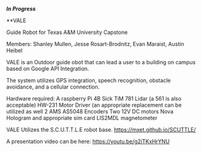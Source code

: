 ***In Progress***

**VALE

Guide Robot for Texas A&amp;M University Capstone

Members: Shanley Mullen, Jesse Rosart-Brodnitz, Evan Maraist, Austin Heibel

VALE is an Outdoor guide obot that can lead a user to a building on campus based on Google API Integration.

The system utilizes GPS integration, speech recognition, obstacle avoidance, and a cellular connection. 


Hardware required:
		A raspberry Pi 4B
		Sick TiM 781 Lidar (a 561 is also acceptable)
		HW-231 Motor Driver (an appropriate replacement can be utilized as well
		2 AMS AS5048 Encoders
		Two 12V DC motors
		Nova Hologram and appropriate sim card
		LIS2MDL magnetometer
		
		
		
VALE Utilizes the S.C.U.T.T.L.E robot base. 
https://mxet.github.io/SCUTTLE/

A presentation video can be here:
https://youtu.be/g2iTKxHrYNU
		
